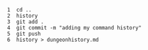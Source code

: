     1  cd ..
    2  history
    3  git add .
    4  git commit -m "adding my command history"
    5  git push
    6  history > dungeonhistory.md
